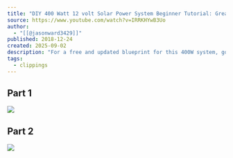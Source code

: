 ```yaml
---
title: "DIY 400 Watt 12 volt Solar Power System Beginner Tutorial: Great for RV's and Vans!"
source: https://www.youtube.com/watch?v=IRRKHYwB3Uo
author:
  - "[[@jasonward3429]]"
published: 2018-12-24
created: 2025-09-02
description: "For a free and updated blueprint for this 400W system, go here:  https://www.mobile-solarpower.com/the-classic-400-watt-rvs-vans-buses.html*Does off-grid sol..."
tags:
  - clippings
---
```

## Part 1

![](https://www.youtube.com/watch?v=IRRKHYwB3Uo)

## Part 2
![](https://www.youtube.com/watch?v=BgUErK5jGfk)
